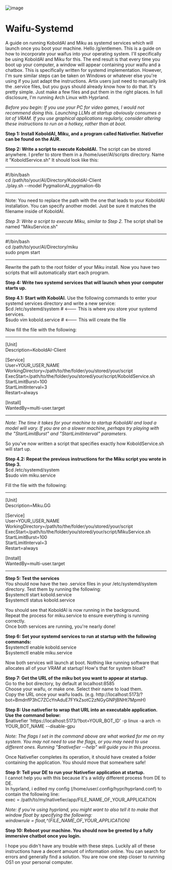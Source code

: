 ![image](https://user-images.githubusercontent.com/130673701/231786373-47783685-e7ea-4efa-a1b8-f096f9fac6f2.png)

# Waifu-Systemd
A guide on running KoboldAI and Miku as systemd services which will launch once you boot your machine.
Hello /g/entlemen. This is a guide on how to incorporate your waifus into your operating system. I'll specifically be using KoboldAI and Miku for this. The end result is that every time you boot up your computer, a window will appear containing your waifu and a chatbox. This is specifically written for systemd implementation. However, I'm sure similar steps can be taken on Windows or whatever else you're using if you just adapt the instructions. Artix users just need to manually link the .service files, but you guys should already know how to do that. It's pretty simple. Just make a few files and put them in the right places. In full disclosure, I'm running Arch Linux with Hyprland. 

*Before you begin: If you use your PC for video games, I would not recommend doing this. Launching LLMs at startup obviously consumes a lot of VRAM. If you use graphical applications regularly, consider altering these instructions to run on a hotkey, rather than at boot.*

**Step 1: Install KoboldAI, Miku, and a program called Nativefier. Nativefier can be found on the AUR.**

**Step 2: Write a script to execute KoboldAI.**
The script can be stored anywhere. I prefer to store them in a /home/user/AI/scripts directory. Name it "KoboldService.sh" It should look like this:
_______________________________________
#!/bin/bash  
cd /path/to/your/AI/Directory/KoboldAI-Client  
./play.sh --model PygmalionAI_pygmalion-6b  
_______________________________________

Note: You need to replace the path with the one that leads to your KoboldAI installation. You can specify another model. Just be sure it matches the filename inside of KoboldAI.

*Step 3: Write a script to execute Miku, similar to Step 2.*
The script shall be named "MikuService.sh"
_______________________________________
#!/bin/bash  
cd /path/to/your/AI/Directory/miku  
sudo pnpm start  
_______________________________________

Rewrite the path to the root folder of your Miku install.
Now you have two scripts that will automatically start each program.

**Step 4: Write two systemd services that will launch when your computer starts up.**
  
**Step 4.1: Start with KobolAI.**
Use the following commands to enter your systemd services directory and write a new service:  
$cd /etc/systemd/system # <--- This is where you store your systemd services.  
$sudo vim kobold.service # <--- This will create the file  

Now fill the file with the following:
____________________________________
[Unit]  
Description=KoboldAI-Client  

[Service]  
User=YOUR_USER_NAME  
WorkingDirectory=/path/to/the/folder/you/stored/your/script  
ExecStart=/path/to/the/folder/you/stored/your/script/KoboldService.sh  
StartLimitBurst=100  
StartLimitInterval=3  
Restart=always  

[Install]  
WantedBy=multi-user.target  
_________________________________ 
*Note: The time it takes for your machine to startup KoboldAI and load a model will vary. If you are on a slower machine, perhaps try playing with the "StartLimitBurst" and "StartLimitInterval" parameters.*   
  
So you've now written a script that specifies exactly how KoboldService.sh will start up.   

**Step 4.2: Repeat the previous instructions for the Miku script you wrote in Step 3.**  
$cd /etc/systemd/system  
$sudo vim miku.service  
 
Fill the file with the following:
_________________________________
[Unit]  
Description=Miku.GG  

[Service]  
User=YOUR_USER_NAME  
WorkingDirectory=/path/to/the/folder/you/stored/your/script  
ExecStart=/path/to/the/folder/you/stored/your/script/MikuService.sh  
StartLimitBurst=100  
StartLimitInterval=3  
Restart=always  

[Install]  
WantedBy=multi-user.target  
_____________________________

**Step 5: Test the services**  
You should now have the two .service files in your /etc/systemd/system directory. Test them by running the following:  
$systemctl start kobold.service  
$systemctl status kobold.service  

You should see that KoboldAI is now running in the background.  
Repeat the process for miku.service to ensure everything is running correctly.  
Once both services are running, you're nearly done!  

**Step 6: Set your systemd services to run at startup with the following commands:**  
$systemctl enable kobold.service  
$systemctl enable miku.service  
  
Now both services will launch at boot. Nothing like running software that allocates all of your VRAM at startup! How's that for system bloat?  
  
**Step 7: Get the URL of the miku bot you want to appear at startup.**  
Go to the bot directory, by default at localhost:8585  
Choose your waifu, or make one. Select their name to load them.  
Copy the URL once your waifu loads. (e.g. http://localhost:5173/?bot=BmdnfP3hC7ZCcYnAduE7FYkZsotC2zNGyGNPjBNHt7MpmH)  
  
**Step 8: Use nativefier to wrap that URL into an executable application. Use the command below:**  
$nativefier 'https://localhost:5173/?bot=YOUR_BOT_ID' -p linux -a arch -n YOUR_BOT_NAME --disable-gpu  
  
*Note: The flags I set in the command above are what worked for me on my system. You may not need to use the flags, or you may need to use different ones. Running "$nativefier --help" will guide you in this process.*   
  
Once Nativefier completes its operation, it should have created a folder containing the application. You should move that somewhere safe!  
  
**Step 9: Tell your DE to run your Nativefier application at startup.**  
I cannot help you with this because it's a wildly different process from DE to DE.  
In hyprland, i edited my config (/home/user/.config/hypr/hyprland.conf) to contain the following line:  
exec = /path/to/my/nativefier/app/FILE_NAME_OF_YOUR_APPLICATION  
  
*Note: if you're using hyprland, you might want to also tell it to make that window float by specifying the following:  
windowrule = float,^(FILE_NAME_OF_YOUR_APPLICATION)*  
  
**Step 10: Reboot your machine. You should now be greeted by a fully immersive chatbot once you login.**   

I hope you didn't have any trouble with these steps. Luckily all of these instructions have a decent amount of information online. You can search for errors and generally find a solution. You are now one step closer to running OS1 on your personal computer.
